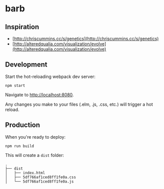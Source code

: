 
# barb

## Inspiration

- [http://chriscummins.cc/s/genetics](http://chriscummins.cc/s/genetics)
- [http://alteredqualia.com/visualization/evolve](http://alteredqualia.com/visualization/evolve)

## Development

Start the hot-reloading webpack dev server:

    npm start

Navigate to <http://localhost:8080>.

Any changes you make to your files (.elm, .js, .css, etc.) will trigger
a hot reload.

## Production

When you're ready to deploy:

    npm run build

This will create a `dist` folder:

    .
    ├── dist
    │   ├── index.html 
    │   ├── 5df766af1ced8ff1fe0a.css
    │   └── 5df766af1ced8ff1fe0a.js

